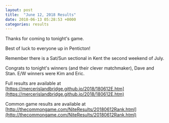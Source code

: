 ```yaml
---
layout: post
title:  "June 12, 2018 Results"
date: 2018-06-13 05:28:53 +0000
categories: results
---
```

Thanks for coming to tonight's game.

Best of luck to everyone up in Penticton!

Remember there is a Sat/Sun sectional in Kent the second weekend of July.

Congrats to tonight's winners (and their clever matchmaker), Dave and Stan. E/W winners were Kim and Eric.

Full results are available at [https://mercerislandbridge.github.io/2018/180612E.htm](https://mercerislandbridge.github.io/2018/180612E.htm)

Common game results are available at [http://thecommongame.com/NiteResults/20180612Rank.html](http://thecommongame.com/NiteResults/20180612Rank.html)
